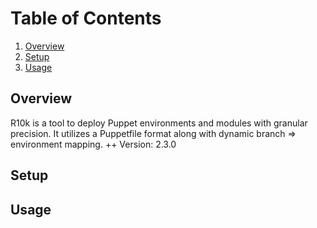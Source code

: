 # Table of Contents
1. [Overview](#overview)
2. [Setup](#setup)
3. [Usage](#usage)

## Overview
R10k is a tool to deploy Puppet environments and modules with granular precision. It utilizes a Puppetfile format along with dynamic branch => environment mapping.
++ Version: 2.3.0

## Setup
## Usage
